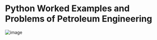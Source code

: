  #  Python Worked Examples and Problems of Petroleum Engineering 
![image](https://user-images.githubusercontent.com/37805319/209199524-bd5aa636-0ce4-43c1-8c43-e674cafba1e1.png)
